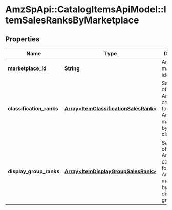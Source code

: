 # AmzSpApi::CatalogItemsApiModel::ItemSalesRanksByMarketplace

## Properties
Name | Type | Description | Notes
------------ | ------------- | ------------- | -------------
**marketplace_id** | **String** | Amazon marketplace identifier. | 
**classification_ranks** | [**Array&lt;ItemClassificationSalesRank&gt;**](ItemClassificationSalesRank.md) | Sales ranks of an Amazon catalog item for an Amazon marketplace by classification. | [optional] 
**display_group_ranks** | [**Array&lt;ItemDisplayGroupSalesRank&gt;**](ItemDisplayGroupSalesRank.md) | Sales ranks of an Amazon catalog item for an Amazon marketplace by website display group. | [optional] 

